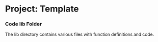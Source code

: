 # Project: Template

### Code lib Folder

The lib directory contains various files with function definitions and code.

